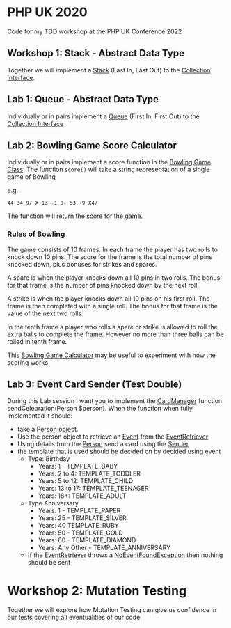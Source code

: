# PHP UK 2020
Code for my TDD workshop at the PHP UK Conference 2022

## Workshop 1: Stack - Abstract Data Type
Together we will implement a [Stack](src/ADT/Stack.php) (Last In, Last Out) to the 
[Collection Interface](src/ADT/Collection.php).

## Lab 1: Queue - Abstract Data Type
Individually or in pairs implement a [Queue](src/ADT/Queue.php) (First In, First Out) to the 
[Collection Interface](src/ADT/Collection.php)

## Lab 2: Bowling Game Score Calculator
Individually or in pairs implement a score function in the [Bowling Game Class](src/Bowling/Game.php). The function 
`score()` will take a string representation of a single game of Bowling

e.g.
```text
44 34 9/ X 13 -1 8- 53 -9 X4/
```

The function will return the score for the game.

### Rules of Bowling
The game consists of 10 frames. In each frame the player has two rolls to knock down 10 pins. The score for the frame is
the total number of pins knocked down, plus bonuses for strikes and spares.

A spare is when the player knocks down all 10 pins in two rolls. The bonus for that frame is the number of pins knocked
down by the next roll.

A strike is when the player knocks down all 10 pins on his first roll. The frame is then completed with a single roll.
The bonus for that frame is the value of the next two rolls.

In the tenth frame a player who rolls a spare or strike is allowed to roll the extra balls to complete the frame. 
However no more than three balls can be rolled in tenth frame.

This [Bowling Game Calculator](https://www.bowlinggenius.com/) may be useful to experiment with how the scoring works

## Lab 3: Event Card Sender (Test Double)

During this Lab session I want you to implement the [CardManager](src/Celebration/CardManager.php) function
sendCelebration(Person $person). When the function when fully implemented it should:
  - take a [Person](src/Celebration/Person.php) object.
  - Use the person object to retrieve an [Event](src/Celebration/Event.php) from the [EventRetriever](src/Celebration/EventRetriever.php)
  - Using details from the [Person](src/Celebration/Person.php) send a card using the [Sender](src/Celebration/Sender.php)
  - the template that is used should be decided on by decided using event
    - Type: Birthday
      - Years: 1 - TEMPLATE_BABY
      - Years: 2 to 4: TEMPLATE_TODDLER
      - Years: 5 to 12: TEMPLATE_CHILD
      - Years: 13 to 17: TEMPLATE_TEENAGER
      - Years: 18+: TEMPLATE_ADULT
    - Type Anniversary
      - Years: 1 - TEMPLATE_PAPER
      - Years: 25 - TEMPLATE_SILVER
      - Years: 40 TEMPLATE_RUBY
      - Years: 50 - TEMPLATE_GOLD
      - Years: 60 - TEMPLATE_DIAMOND
      - Years: Any Other - TEMPLATE_ANNIVERSARY
    - If the [EventRetriever](src/Celebration/EventRetriever.php) throws a [NoEventFoundException](src/Celebration/NoEventFoundException.php) then nothing should be sent


# Workshop 2: Mutation Testing 
Together we will explore how Mutation Testing can give us confidence in our tests covering all eventualities of our code
